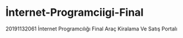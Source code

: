 # İnternet-Programciigi-Final
20191132061 İnternet Programcılığı Final Araç Kiralama Ve Satış Portalı
